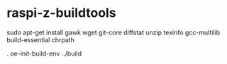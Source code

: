 # raspi-z-buildtools

sudo apt-get install gawk wget git-core diffstat unzip texinfo gcc-multilib build-essential chrpath


. oe-init-build-env ../build
